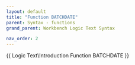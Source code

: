 ```yaml
---
layout: default
title: "Function BATCHDATE"
parent: Syntax - functions
grand_parent: Workbench Logic Text Syntax

nav_order: 2
---
```


{{ Logic Text\Introduction Function BATCHDATE }}
